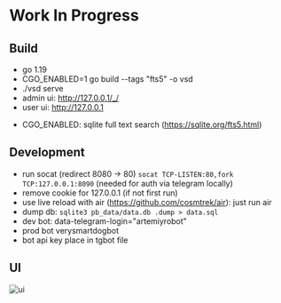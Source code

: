 # Work In Progress

## Build

- go 1.19
- CGO_ENABLED=1 go build --tags "fts5" -o vsd
- ./vsd serve
- admin ui: http://127.0.0.1/_/
- user ui: http://127.0.0.1

* CGO_ENABLED: sqlite full text search (https://sqlite.org/fts5.html)

## Development

- run socat (redirect 8080 -> 80) `socat TCP-LISTEN:80,fork TCP:127.0.0.1:8090` (needed for auth via telegram locally)
- remove cookie for 127.0.0.1 (if not first run)
- use live reload with air (https://github.com/cosmtrek/air): just run air
- dump db: `sqlite3 pb_data/data.db .dump > data.sql`
- dev bot: data-telegram-login="artemiyrobot"
- prod bot verysmartdogbot
- bot api key place in tgbot file

## UI

![ui](https://user-images.githubusercontent.com/417177/200583250-8404bef3-418b-490a-93ba-827fdc662807.jpg)

